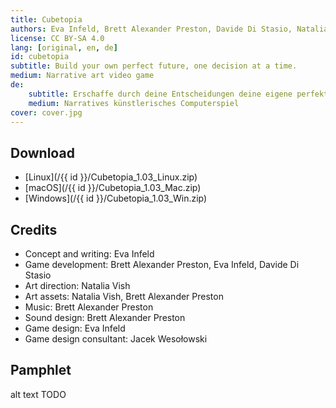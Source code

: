 ```yaml
---
title: Cubetopia
authors: Eva Infeld, Brett Alexander Preston, Davide Di Stasio, Natalia Vish, Jacek Wesołowski
license: CC BY-SA 4.0
lang: [original, en, de]
id: cubetopia
subtitle: Build your own perfect future, one decision at a time.
medium: Narrative art video game
de:
    subtitle: Erschaffe durch deine Entscheidungen deine eigene perfekte Zukunft.
    medium: Narratives künstlerisches Computerspiel
cover: cover.jpg
---
```


## Download

- [Linux](/{{ id }}/Cubetopia_1.03_Linux.zip)
- [macOS](/{{ id }}/Cubetopia_1.03_Mac.zip)
- [Windows](/{{ id }}/Cubetopia_1.03_Win.zip)

## Credits

- Concept and writing: Eva Infeld
- Game development: Brett Alexander Preston, Eva Infeld, Davide Di Stasio
- Art direction: Natalia Vish
- Art assets: Natalia Vish, Brett Alexander Preston
- Music: Brett Alexander Preston
- Sound design: Brett Alexander Preston
- Game design: Eva Infeld
- Game design consultant: Jacek Wesołowski

## Pamphlet

<object data="/{{ id }}/cubetopia references and metaphors.pdf" type="application/pdf" width="100%" height="800">alt text TODO</object>
